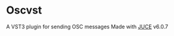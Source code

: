 # Oscvst
A VST3 plugin for sending OSC messages
Made with [JUCE](https://github.com/juce-framework/JUCE) v6.0.7

